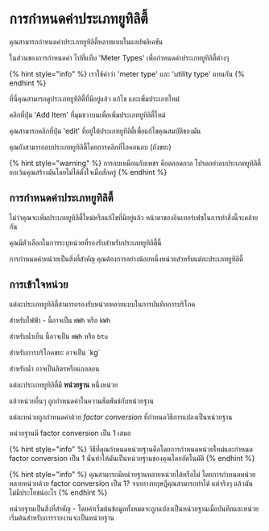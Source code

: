 # การกำหนดค่าประเภทยูทิลิตี้

คุณสามารถกำหนดค่าประเภทยูทิลิตี้หลายแบบในแอปพลิเคชัน

ในส่วนของการกำหนดค่า ไปที่แท็บ 'Meter Types' เพื่อกำหนดค่าประเภทยูทิลิตี้ต่างๆ

{% hint style="info" %}
เราใช้คำว่า 'meter type' และ 'utility type' แทนกัน
{% endhint %}

ที่นี่คุณสามารถดูประเภทยูทิลิตี้ที่มีอยู่แล้ว แก้ไข และเพิ่มประเภทใหม่

คลิกที่ปุ่ม 'Add Item' ที่มุมขวาบนเพื่อเพิ่มประเภทยูทิลิตี้ใหม่

คุณสามารถคลิกที่ปุ่ม 'edit' ที่อยู่ใต้ประเภทยูทิลิตี้เพื่อแก้ไขคุณสมบัติของมัน

คุณยังสามารถลบประเภทยูทิลิตี้โดยการคลิกที่ไอคอนลบ (ถังขยะ)

{% hint style="warning" %}
การลบเหมือนกับเพชร คือตลอดกาล โปรดอย่าลบประเภทยูทิลิตี้ ยกเว้นคุณสร้างมันโดยไม่ได้ตั้งใจเมื่อสักครู่
{% endhint %}



## การกำหนดค่าประเภทยูทิลิตี้

ไม่ว่าคุณจะเพิ่มประเภทยูทิลิตี้ใหม่หรือแก้ไขที่มีอยู่แล้ว หน้าตาของอินเทอร์เฟซในการทำสิ่งนี้จะคล้ายกัน

คุณมีตัวเลือกในการระบุหน่วยที่รองรับสำหรับประเภทยูทิลิตี้นี้

การกำหนดค่าหน่วยเป็นสิ่งที่สำคัญ คุณต้องการอย่างน้อยหนึ่งหน่วยสำหรับแต่ละประเภทยูทิลิตี้



## การเข้าใจหน่วย

แต่ละประเภทยูทิลิตี้สามารถรองรับหน่วยหลายแบบในการบันทึกการบริโภค

สำหรับไฟฟ้า - นี้อาจเป็น `mWh` หรือ `kWh`

สำหรับน้ำเย็น นี้อาจเป็น `mWh` หรือ `btu`

สำหรับการบริโภคขยะ อาจเป็น \`kg\`

สำหรับน้ำ อาจเป็นลิตรหรือแกลลอน

แต่ละประเภทยูทิลิตี้มี **หน่วยฐาน** หนึ่งหน่วย

แล้วหน่วยอื่นๆ ถูกกำหนดค่าในความสัมพันธ์กับหน่วยฐาน

แต่ละหน่วยถูกกำหนดค่าด้วย _factor conversion_ ที่กำหนดวิธีการแปลงเป็นหน่วยฐาน

หน่วยฐานมี factor conversion เป็น 1 เสมอ

{% hint style="info" %}
วิธีที่คุณกำหนดหน่วยฐานคือโดยการกำหนดหน่วยใหม่และกำหนด factor conversion เป็น 1 นั่นทำให้มันเป็นหน่วยฐานของคุณโดยอัตโนมัติ
{% endhint %}

{% hint style="info" %}
คุณสามารถมีหน่วยฐานหลายหน่วยได้หรือไม่ โดยการกำหนดหน่วยหลายหน่วยด้วย factor conversion เป็น 1? จากทางทฤษฎีคุณสามารถทำได้ แต่จริงๆ แล้วมันไม่มีประโยชน์อะไร
{% endhint %}



หน่วยฐานเป็นสิ่งที่สำคัญ - โดยค่าเริ่มต้นข้อมูลทั้งหมดจะถูกแปลงเป็นหน่วยฐานเมื่อบันทึกและหน่วยเริ่มต้นสำหรับการรายงานจะเป็นหน่วยฐาน